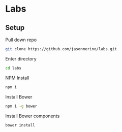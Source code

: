 # Labs

## Setup

Pull down repo

```bash
git clone https://github.com/jasonmerino/labs.git
```

Enter directory

```bash
cd labs
```

NPM Install

```bash
npm i
```

Install Bower

```bash
npm i -g bower
```

Install Bower components

```bash
bower install
```
